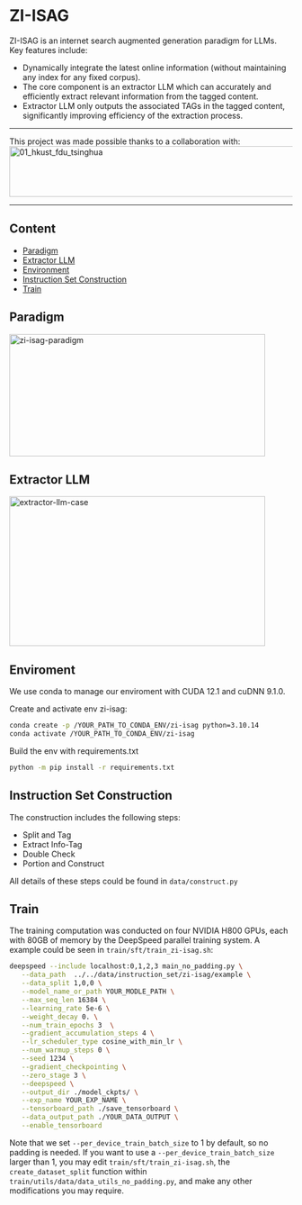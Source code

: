 # ZI-ISAG
 ZI-ISAG is an internet search augmented generation paradigm for LLMs. Key features include:
 - Dynamically integrate the latest online information (without maintaining any index for any fixed corpus).
 - The core component is an extractor LLM which can accurately and efficiently extract relevant information from the tagged content.
 - Extractor LLM only outputs the associated TAGs in the tagged content, significantly improving efficiency of the extraction process.

----------

This project was made possible thanks to a collaboration with:
<img src="https://github.com/Relaxed-System-Lab/ZI-ISAG/blob/main/images/collaboration.png" width="750" height="90" alt="01_hkust_fdu_tsinghua">

----------

## Content
- [Paradigm](#paradigm)
- [Extractor LLM](#extractor-llm)
- [Environment](#environment)
- [Instruction Set Construction](#instruction-set-construction)
- [Train](#train)

## Paradigm
<img src="https://github.com/Relaxed-System-Lab/ZI-ISAG/blob/main/images/Search-RAG-Internet.png" width="455" height="217" alt="zi-isag-paradigm">

## Extractor LLM
<img src="https://github.com/Relaxed-System-Lab/ZI-ISAG/blob/main/images/case.png" width="455" height="266" alt="extractor-llm-case">

## Enviroment
We use conda to manage our enviroment with CUDA 12.1 and cuDNN 9.1.0.

Create and activate env zi-isag:
```bash
conda create -p /YOUR_PATH_TO_CONDA_ENV/zi-isag python=3.10.14
conda activate /YOUR_PATH_TO_CONDA_ENV/zi-isag
```
Build the env with requirements.txt
```bash
python -m pip install -r requirements.txt
```

## Instruction Set Construction
The construction includes the following steps:
- Split and Tag
- Extract Info-Tag
- Double Check
- Portion and Construct

All details of these steps could be found in `data/construct.py`

## Train
The training computation was conducted on four NVIDIA H800 GPUs, each with 80GB of memory by the DeepSpeed parallel training system. A example could be seen in `train/sft/train_zi-isag.sh`:
```bash
deepspeed --include localhost:0,1,2,3 main_no_padding.py \
   --data_path  ../../data/instruction_set/zi-isag/example \
   --data_split 1,0,0 \
   --model_name_or_path YOUR_MODLE_PATH \
   --max_seq_len 16384 \
   --learning_rate 5e-6 \
   --weight_decay 0. \
   --num_train_epochs 3  \
   --gradient_accumulation_steps 4 \
   --lr_scheduler_type cosine_with_min_lr \
   --num_warmup_steps 0 \
   --seed 1234 \
   --gradient_checkpointing \
   --zero_stage 3 \
   --deepspeed \
   --output_dir ./model_ckpts/ \
   --exp_name YOUR_EXP_NAME \
   --tensorboard_path ./save_tensorboard \
   --data_output_path ./YOUR_DATA_OUTPUT \
   --enable_tensorboard
```
Note that we set `--per_device_train_batch_size` to 1 by default, so no padding is needed. If you want to use a `--per_device_train_batch_size` larger than 1, you may edit `train/sft/train_zi-isag.sh`, the `create_dataset_split` function within `train/utils/data/data_utils_no_padding.py`, and make any other modifications you may require.

